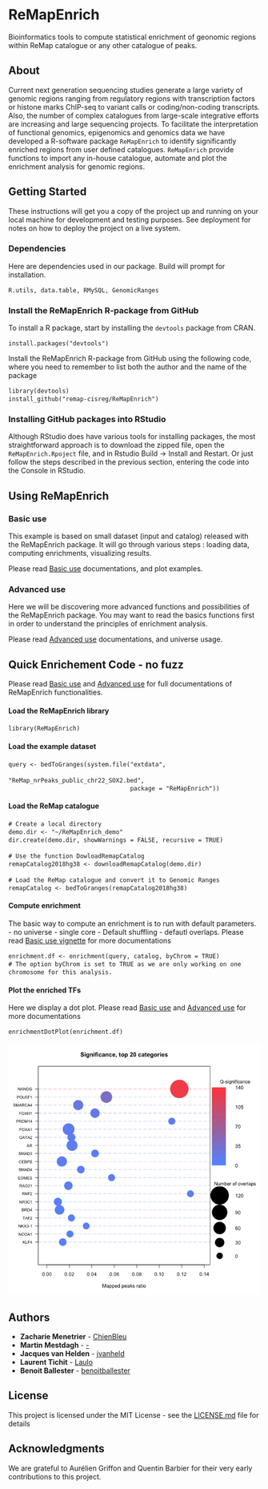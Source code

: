# ReMapEnrich

Bioinformatics tools to compute statistical enrichment of geonomic regions within ReMap catalogue or any other catalogue of peaks. 

## About

Current next generation sequencing studies generate a large variety of genomic regions ranging from regulatory regions with transcription factors or histone marks ChIP-seq to variant calls or coding/non-coding transcripts. Also, the number of complex catalogues from large-scale integrative efforts are increasing and large sequencing projects. To facilitate the interpretation of functional genomics, epigenomics and genomics data we have developed a R-software package `ReMapEnrich` to identify significantly enriched regions from user defined catalogues. `ReMapEnrich` provide functions to import any in-house catalogue, automate and plot the enrichment analysis for genomic regions.

## Getting Started

These instructions will get you a copy of the project up and running on your local machine for development and testing purposes. See deployment for notes on how to deploy the project on a live system.

### Dependencies

Here are dependencies used in our package. Build will prompt for installation. 

```
R.utils, data.table, RMySQL, GenomicRanges
```

### Install the ReMapEnrich R-package from GitHub

To install a R package, start by installing the `devtools` package from CRAN. 

```
install.packages("devtools")
```
Install the ReMapEnrich R-package from GitHub using the following code, where you need to remember to list both the author and the name of the package 

```
library(devtools)
install_github("remap-cisreg/ReMapEnrich")
```

### Installing GitHub packages into RStudio

Although RStudio does have various tools for installing packages, the most straightforward approach is to download the zipped file, open the `ReMapEnrich.Rpoject` file, and in Rstudio Build -> Install and Restart.
Or just follow the steps described in the previous section, entering the code into the Console in RStudio. 


## Using ReMapEnrich

### Basic use

This example is based on small dataset (input and catalog) released with the ReMapEnrich package. It will go through various  steps : loading data,  computing enrichments, visualizing results. 

Please read [Basic use](vignettes/basic_use.md) documentations, and plot examples. 

### Advanced use

Here we will be discovering more advanced functions and possibilities of the ReMapEnrich package. You may want to read the basics functions first in order to understand the principles of enrichment analysis.

Please read [Advanced use](vignettes/advanced_use.md) documentations, and universe usage. 



## Quick Enrichement Code - no fuzz

Please read [Basic use](vignettes/basic_use.md) and [Advanced use](vignettes/advanced_use.md) for full  documentations of ReMapEnrich functionalities. 

#### Load the ReMapEnrich library
```
library(ReMapEnrich) 
```

#### Load the example dataset
```
query <- bedToGranges(system.file("extdata",
                                  "ReMap_nrPeaks_public_chr22_SOX2.bed",
                                  package = "ReMapEnrich"))

```

#### Load the ReMap catalogue
```
# Create a local directory 
demo.dir <- "~/ReMapEnrich_demo"
dir.create(demo.dir, showWarnings = FALSE, recursive = TRUE)

# Use the function DowloadRemapCatalog
remapCatalog2018hg38 <- downloadRemapCatalog(demo.dir)

# Load the ReMap catalogue and convert it to Genomic Ranges
remapCatalog <- bedToGranges(remapCatalog2018hg38)        
```

#### Compute enrichment
The basic way to compute an enrichment is to run with default parameters. - no universe - single core - Default shuffling - defautl overlaps. Please read [Basic use vignette](vignettes/basic_use.md) for more documentations
```
enrichment.df <- enrichment(query, catalog, byChrom = TRUE)
# The option byChrom is set to TRUE as we are only working on one chromosome for this analysis.
```

#### Plot the enriched TFs
Here we display a dot plot. Please read [Basic use](vignettes/basic_use.md) and [Advanced use](vignettes/advanced_use.md) for more  documentations
```
enrichmentDotPlot(enrichment.df)
```
![Dotplot](vignettes/basic_use_files/figure-html/unnamed-chunk-7-1.png)



## Authors

* **Zacharie Menetrier** - [ChienBleu](https://github.com/ChienBleu)
* **Martin Mestdagh** - [-](https://github.com/)
* **Jacques van Helden** - [jvanheld](https://github.com/jvanheld)
* **Laurent Tichit** - [Laulo](https://github.com/Laulo)
* **Benoit Ballester** - [benoitballester](https://github.com/benoitballester)


## License

This project is licensed under the MIT License - see the [LICENSE.md](LICENSE.md) file for details

## Acknowledgments

We are grateful to Aurélien Griffon and Quentin Barbier for their very early contributions to this project. 


